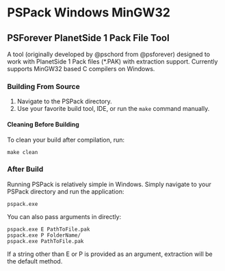 # PSPack Windows MinGW32
## PSForever PlanetSide 1 Pack File Tool

A tool (originally developed by @pschord from @psforever) designed to work with PlanetSide 1 Pack files (*.PAK) with 
extraction support. Currently supports MinGW32 based C compilers on Windows. 

### Building From Source

1. Navigate to the PSPack directory.
2. Use your favorite build tool, IDE, or run the `make` command manually.

#### Cleaning Before Building

To clean your build after compilation, run:

    make clean

### After Build

Running PSPack is relatively simple in Windows. Simply navigate to your PSPack directory and run the application:

    pspack.exe

You can also pass arguments in directly: 

	pspack.exe E PathToFile.pak
	pspack.exe P FolderName/
	pspack.exe PathToFile.pak

If a string other than E or P is provided as an argument, extraction will be the default method. 